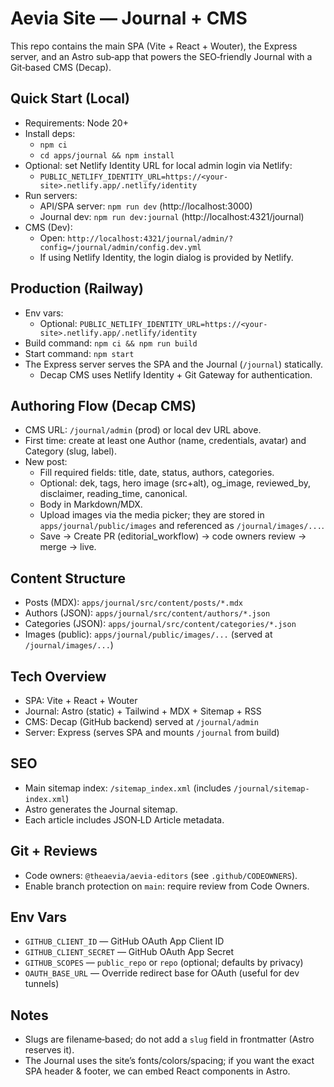 # Aevia Site — Journal + CMS

This repo contains the main SPA (Vite + React + Wouter), the Express server, and an Astro sub‑app that powers the SEO‑friendly Journal with a Git‑based CMS (Decap).


## Quick Start (Local)

- Requirements: Node 20+
- Install deps:
  - `npm ci`
  - `cd apps/journal && npm install`
- Optional: set Netlify Identity URL for local admin login via Netlify:
  - `PUBLIC_NETLIFY_IDENTITY_URL=https://<your-site>.netlify.app/.netlify/identity`
- Run servers:
  - API/SPA server: `npm run dev` (http://localhost:3000)
  - Journal dev: `npm run dev:journal` (http://localhost:4321/journal)
- CMS (Dev):
  - Open: `http://localhost:4321/journal/admin/?config=/journal/admin/config.dev.yml`
  - If using Netlify Identity, the login dialog is provided by Netlify.


## Production (Railway)

- Env vars:
  - Optional: `PUBLIC_NETLIFY_IDENTITY_URL=https://<your-site>.netlify.app/.netlify/identity`
- Build command: `npm ci && npm run build`
- Start command: `npm start`
- The Express server serves the SPA and the Journal (`/journal`) statically.
  - Decap CMS uses Netlify Identity + Git Gateway for authentication.


## Authoring Flow (Decap CMS)

- CMS URL: `/journal/admin` (prod) or local dev URL above.
- First time: create at least one Author (name, credentials, avatar) and Category (slug, label).
- New post:
  - Fill required fields: title, date, status, authors, categories.
  - Optional: dek, tags, hero image (src+alt), og_image, reviewed_by, disclaimer, reading_time, canonical.
  - Body in Markdown/MDX.
  - Upload images via the media picker; they are stored in `apps/journal/public/images` and referenced as `/journal/images/...`.
  - Save → Create PR (editorial_workflow) → code owners review → merge → live.


## Content Structure

- Posts (MDX): `apps/journal/src/content/posts/*.mdx`
- Authors (JSON): `apps/journal/src/content/authors/*.json`
- Categories (JSON): `apps/journal/src/content/categories/*.json`
- Images (public): `apps/journal/public/images/...` (served at `/journal/images/...`)


## Tech Overview

- SPA: Vite + React + Wouter
- Journal: Astro (static) + Tailwind + MDX + Sitemap + RSS
- CMS: Decap (GitHub backend) served at `/journal/admin`
- Server: Express (serves SPA and mounts `/journal` from build)


## SEO

- Main sitemap index: `/sitemap_index.xml` (includes `/journal/sitemap-index.xml`)
- Astro generates the Journal sitemap.
- Each article includes JSON‑LD Article metadata.


## Git + Reviews

- Code owners: `@theaevia/aevia-editors` (see `.github/CODEOWNERS`).
- Enable branch protection on `main`: require review from Code Owners.


## Env Vars

- `GITHUB_CLIENT_ID` — GitHub OAuth App Client ID
- `GITHUB_CLIENT_SECRET` — GitHub OAuth App Secret
- `GITHUB_SCOPES` — `public_repo` or `repo` (optional; defaults by privacy)
- `OAUTH_BASE_URL` — Override redirect base for OAuth (useful for dev tunnels)


## Notes

- Slugs are filename‑based; do not add a `slug` field in frontmatter (Astro reserves it).
- The Journal uses the site’s fonts/colors/spacing; if you want the exact SPA header & footer, we can embed React components in Astro.
